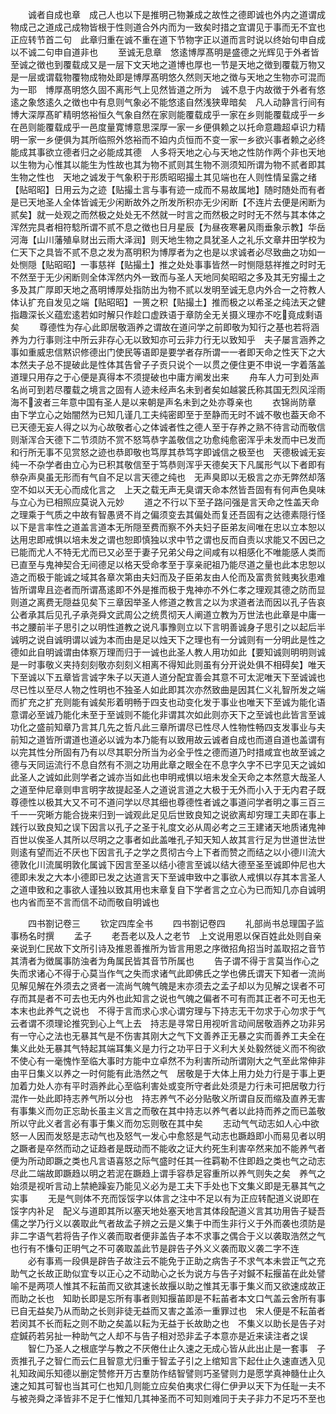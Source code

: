 <!-- { "loadSidebar": true } -->
　　诚者自成也章　成己人也以下是推明己物兼成之故性之德即诚也外内之道谓成物成己之道成己成物皆根于性则道合外内而为一致矣时措之宜谓见于事而无不宜也正应转节首二句　此章归重在诚不重在道下节物字正以道而言时说以终始句申自成以不诚二句申自道非也
　　至诚无息章　悠逺博厚髙明是盛德之光辉见于外者皆至诚之徴也到覆载成又是一层下文天地之道博也厚也一节是天地之徴到覆载万物又是一层或谓载物覆物成物处即是博厚髙明悠久然则天地之徴与天地之生物亦可混而为一耶　博厚髙明悠久固不离形气上见然皆道之所为　诚不息于内故徴于外者有悠逺之象悠逺久之徴也中有息则气象必不能悠逺自然浅狭卑暗矣　凡人动静言行间有博大深厚髙旷精明悠裕恒久气象自然在家则能覆载成乎一家在乡则能覆载成乎一乡在邑则能覆载成乎一邑度量寛博意思深厚一家一乡便俱赖之以托命意趣超卓识力精明一家一乡便俱为其所临照外悠裕而不廹内贞恒而不变一家一乡欲兴事者赖之必终能成其事欲立德者归之必能成其德　人多将天地之心与天地之性防作两个非也天地以生物为心惟其以能生为性故也其为物不贰则其生物不测须知所谓为物不贰者即其生物之性也　天地之诚发于气象积于形质昭昭撮土其见端也在人则性情呈露之绪【贴昭昭】日用云为之迹【贴撮土言与事有迹一成而不易故属地】随时随处而有者是已天地圣人全体皆诚无少闲断故外之所发所积亦无少闲断【不连片去便是闲断为贰矣】就一处观之而然极之处处无不然就一时言之而然极之时时无不然与其本体之浑然完具者相符騐所谓不贰不息之徴也日月星辰【为昼夜寒暑风雨垂象示教】华岳河海【山川藩殖阜财出云雨大泽润】则天地生物之具犹圣人之礼乐文章井田学校为仁天下之具皆不贰不息之发为髙明积为博厚者为之也是以求诚者必尽致曲之功如一处恻隠【贴昭昭】一事慈祥【贴撮土】推之处处事事皆然一时恻隠慈祥推之时时无不然至于无少闲断则全体浑然内外一致而与圣人天地同矣昭昭之多及其无穷撮土之多及其广厚即天地之髙明博厚处指防出为物不贰以发明至诚无息内外合一之符教人体认扩充自发见之端【贴昭昭】一篑之积【贴撮土】推而极之以希圣之纯法天之健指趣深长义蕴宏逺若如时解只作趁口虚跌语于章防全无关摄义理亦不吃竟成剩语矣
　　尊德性为存心此即居敬涵养之谓故在道问学之前即敬为知行之基也若将涵养为力行事则注中所云非存心无以致知亦可云非力行无以致知乎　夫子屡言涵养之事如重威忠信黙识修德出门使民等语即是要学者存所谓一一者即天命之性天下之大本然夫子总不提破此是性体其告曾子子贡只说个一以贯之便住更不申说一字着落盖道理只用存之于心便是真得本不须提破也中庸方阐发出来
　　舟车人力可到处声名尚可到若尽覆载之境言之固有人迹未经声名未到者矣如越裳氏称其国无烈风淫雨海不波者三年意中国有圣人是以来朝是声名未到之处亦尊亲也
　　衣锦尚防章　由下学立心之始闇然为已知几谨几工夫纯密即至于至静而无时不诚不敬也葢天命不已天德无妄人得之以为心故敬者心之体诚者性之德人至于存养之熟不待言动而敬信则渐浑合天德下二节须防不赏不怒笃恭字盖敬信之功愈纯愈密浑乎未发而中已发而和行所无事不见赏怒之迹也恭即敬也笃厚其恭笃字即诚信之极至也　天德极诚无妄纯一不杂学者由立心为已积其敬信至于笃恭则浑乎天德矣天下凡属形气以下者即有叅杂声臭虽无形而有气自不足以言天德之纯也　无声臭即以无极言之亦无弊然却落空不如以天无心而成化言之　上天之载无声无臭谓天命本然皆吾固有有何声色臭味与立心为已相照应莫说入元妙
　　道之不行以下至子路问强是言天命之性盖天命之理乘于气质之中故有智愚贤不肖之偏须变去其偏处而复还吾固有之达德素隠行怪以下是言率性之道盖言道本无所隠至费而察不外夫妇子臣弟友间唯在忠以立本恕以达用忠即戒惧以培未发之谓也恕即慎独以求中节之谓也反而自责以求能又不因已之已能而尤人不特无尤而已又必至于妻子兄弟父母之间咸有以相感化不唯能感人类而已直至与鬼神契合无间德足以格天受命孝至于享亲祀祖乃能尽道之量也此本忠恕以造之而极于能诚之域其各章次第由夫妇而及子臣弟友由人伦而及富贵贫贱夷狄患难皆所谓卑且迩者而所谓髙逺即不外是推而极于鬼神亦不外仁孝之理观其德之防而显则道之离费无隠益见矣下三章因举圣人修道之教言之以为求道者法而因以孔子告哀公者承其后见孔子承尧舜文武周公之统贯彻天人阐道立教为万世法也此章是中庸一书之腰前半子思引之以明性道教之说凡事豫则立以下言明善诚身子思引之以起后半诚明之说自诚明谓以诚为本而由是足以烛天下之理也有一分诚则有一分明此是性之德如此自明诚谓由体察万理而归于一诚也此圣人教人用功如此【要知诚则明明则诚是一时事敬义夹持刻刻敬亦刻刻义相离不得知此则虽有分开说处俱不相碍矣】唯天下至诚以下五章皆言诚字朱子以天道人道分配宜善会其意不可太泥唯天下至诚诚也尽已性以至尽人物之性明也不独圣人如此即其次亦然致曲是因其仁义礼智所发之端而扩充之扩充则能有诚矣形着明畅于四支也动变化发于事业也唯天下至诚为能化语意谓必至诚乃能化未至于至诚则不能化非谓其次如此则亦天下之至诚也此皆言至诚功化之盛前知章乃言其几先之哲凡此三章所谓尽已性尽人性物性畅四支发事业与夫前知之道皆所谓道也道必以诚为本乃能有以致用故云诚者自成也而道自道也盖谓有以完其性分所固有乃有以尽其职分所当为必全乎性之德而道乃时措咸宜也故至诚之德与天同运流行不息自然有不测之功用此章之眼全在不息字久字不已字见天之诚如此圣人之诚如此则学者之诚亦当如此也申明戒惧以培未发全天命之本然意大哉圣人之道至仲尼章则申言明字故提起圣人之道说言道之大极于无外而小入于无内君子既尊德性以极其大又不可不道问学以尽其细也尊德性者诚之事道问学者明之事三百三千一一究晰方能合拢来归到一诚观此足见后世致良知之说欲离却穷理工夫即在事上践行以致良知之误下因言以孔子之圣于礼度文必从周必考之三王建诸天地质诸鬼神百世以俟圣人其所以尽明之之事者如此盖唯孔子知天知人故其言行足为世道世法世则逺有望而近不厌也下因言孔子之学之贯彻古今上下者而赞之而结之以小德川流大德敦化川流属明敦化属诚下因言至圣以结小德言至诚以结大德至圣至诚即仲尼也大德即未发之大本小德即已发之达道言天下至诚申致中之事欲人戒惧以存其本言圣人之道申致和之事欲人谨独以致其用也末章复自下学者言之立心为已而知几亦自诚明也内省而至不言而信不动而敬自明诚也

　　四书劄记卷三
　　钦定四库全书
　　四书劄记卷四
　　礼部尚书总理国子监事杨名时撰
　　孟子
　　老吾老以及人之老节　上文说用恩以保百姓此处则自亲亲说到仁民故下文所引诗及推恩善推所为皆言用恩之序徴招角招当时盖取招之音节其清者为徴属事防浊者为角属民皆其音节所属也
　　告子谓不得于言莫当作心之失而求诸心不得于心莫当作气之失而求诸气此即佛氏之学也佛氏谓天下知者一流尚见解见解在外须去之贤者一流尚气魄气魄是末亦须去之孟子却以为见解之误者不可存而其是者不可去也无内外也此知言之说也气魄之偏者不可有而其正者不可无也无本末也此养气之说也　不得于言而求心求心谓穷理与下持志无干勿求于心勿求于气云者谓不须理论推究到心上气上去　持志是寻常日用视听言动间居敬涵养之功非另有一守心之法也无暴其气是不伤害其刚大之气下文善养正无暴之实而善养工夫全在集义此处无暴其气特起其端耳集义是力行之功平日于义利大关处毅然徙义而不徇欲不使心有一毫愧怍至临大事时方能中立卓然不为利害所动所谓刚大之气至此常伸非由平日集义以养之一时何能有此浩然之气　居敬是于大体上用力处力行是于事上更加着力处人亦有平时涵养此心至临利害处或变所守者此处须是力行未可把居敬力行混作一处此即持志养气所以分也　持志养气不必分贴敬义所谓自反而缩及直养无害有事集义而勿正忘助长虽主义言之而敬在其中持志以养气者以此持而养之而已盖敬所以守此义者言必有事于集义而勿忘则敬在其中矣
　　志动气气动志如人心中欲怒一人因而发怒是志动气也及怒气一发心中愈怒是气动志也蹶趋即小而易见者以明之蹶者是卒然而动之证趋者是既动而不能收之证大约死生利害卒然来加不能养气者便为所动即蹶之类也凡言语喜怒之际气盛时任其一徃羁勒不住即趋之类也气之动志尽此二端故即蹶趋以明之若泥在蹶趋上谓手容恭足容重所以养气则失之矣　养气之始须是视听言动上禁絶躁妄乃能见义必为是工夫下手处也下文集义即是无暴其气之实事
　　无是气则体不充而馁馁字以体言之注中不足以有为正应转配道义说即在馁字内补足　配义与道即其所以塞天地处塞天地言其体段配道义言其功用告子疑吾儒之学乃行义以袭取此气者故孟子辨之云是义集于中而生非行义于外而袭也须防是非二字语气若将告子作义袭而取者便非盖告子本不求事之偶合于义以袭取浩然之气也行有不慊句正明气之不可袭取盖此节是辟告子外义义袭而取义袭二字不连
　　必有事焉一段俱是辟告子故注云不能免于正助之病吿子不求气本未尝正气之充助气之长故正助似宜专以正心之不动助心之长为说方与告子对鍼不耘揠苖在此处譬喻不是两项人惟其不耘苖而又欲其速长故揠以助之惟其无事于集义而又欲速成故正而助之长也　知助长即是忘所有事者则知揠苖即是不耘苖者本文口气盖云舍所有事已自无益矣乃从而助之长则非徒无益而又害之盖添一重罪过也　宋人便是不耘苖者若闵其不长而耘之则不助之矣盖以耘为无益于长故助之也　不集义以助长是告子对症鍼药若另扯一种助气之人却不与告子相对恐非孟子本意亦是近来读注者之误
　　智仁乃圣人之根底学与教之不厌倦仕止久速之无成心皆从此出止是一套事　子贡推孔子之智仁而云仁且智意尤归重于智孟子引之上绾知言下起仕止久速直透入见礼知政闻乐知德以删定赞修开万古羣防作结智譬则巧圣譬则力是愿学真神髓仕止久速之知其可智也当其可仁也知几则能立应矣伯夷求仁得仁伊尹以天下为任耻一夫不与被尧舜之泽皆非不足于仁惟知几其神圣而不可知则难同于夫子非力不足巧不至也
